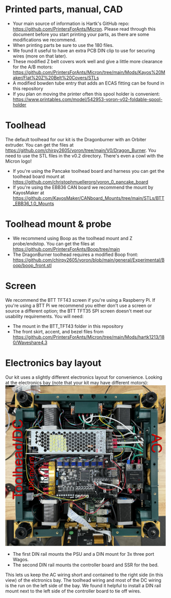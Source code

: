 # Printed parts, manual, CAD
- Your main source of information is Hartk's GitHub repo: https://github.com/PrintersForAnts/Micron. Please read through this document before you start printing your parts, as there are some modifications we recommend.
- When printing parts be sure to use the 180 files.
- We found it useful to have an extra PCB DIN clip to use for securing wires (more on that later).
- These modified Z belt covers work well and give a little more clearance for the A/B motors: https://github.com/PrintersForAnts/Micron/tree/main/Mods/Kayos%20Maker/Flat%20Z%20Belt%20Covers/STLs
- A modified bowden tube entry that adds an ECAS fitting can be found in this repository
- If you plan on moving the printer often this spool holder is convenient: https://www.printables.com/model/542953-voron-v02-foldable-spool-holder
# Toolhead
The default toolhead for our kit is the Dragonburner with an Orbiter extruder. You can get the files at https://github.com/chirpy2605/voron/tree/main/V0/Dragon_Burner. You need to use the STL files in the v0.2 directory. There's even a cowl with the Micron logo!

- If you're using the Pancake toolhead board and harness you can get the toolhead board mount at https://github.com/christophmuellerorg/voron_0_pancake_board
- If you're using the EBB36 CAN board we recommend the mount by KayosMaker at https://github.com/KayosMaker/CANboard_Mounts/tree/main/STLs/BTT_EBB36_1.0_Mounts

# Toolhead mount & probe
- We recommend using Boop as the toolhead mount and Z probe/endstop. You can get the files at https://github.com/PrintersForAnts/Boop/tree/main
- The DragonBurner toolhead requires a modified Boop front: https://github.com/chirpy2605/voron/blob/main/general/Experimental/Boop/boop_front.stl

# Screen
We recommend the BTT TFT43 screen if you're using a Raspberry Pi. If you're using a BTT Pi we recommend you either don't use a screen or source a different option; the BTT TFT35 SPI screen doesn't meet our usability requirements. You will need:
- The mount in the BTT_TFT43 folder in this repository
- The front skirt, accent, and bezel files from https://github.com/PrintersForAnts/Micron/tree/main/Mods/hartk1213/180/Waveshare4.3

# Electronics bay layout
Our kit uses a slightly different electronics layout for convenience. Looking at the electronics bay (note that your kit may have different motors):
![image](images/image_001.jpg)
- The first DIN rail mounts the PSU and a DIN mount for 3x three port Wagos.
- The second DIN rail mounts the controller board and SSR for the bed.

This lets us keep the AC wiring short and contained to the right side (in this view) of the elctronics bay. The toolhead wiring and most of the DC wiring is the run on the left side of the bay. We found it helpful to install a DIN rail mount next to the left side of the controller board to tie off wires.